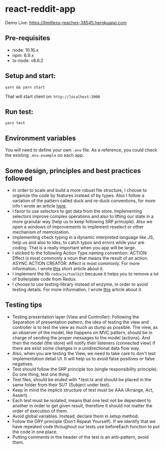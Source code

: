 # react-reddit-app 

Demo Live: https://limitless-reaches-38545.herokuapp.com

## Pre-requisites    
- node: 10.16.x    
- npm: 6.9.x    
- ts-node: v8.6.2
    
## Setup and start:
```
yarn && yarn start
``` 
That will start client on: `http://localhost:3000`    

 
## Run test:
```
yarn test
```  

## Environment variables 
You will need to define your own `.env` file. As a reference, you could check the existing `.env.example` on each app.

## Some design, principles and best practices followed

- In order to scale and build a more robust file structure, I choose to organize the code by features instead of by types. Also I follow a variation of the pattern called duck and re-duck conventions, for more info I wrote an article [here](https://medium.com/@jero786/duck-re-duck-183da6e5a35a).
- I favor to use selectors to get data from the store. Implementing selectors improve complex operations and also to lifting our state in a more granular way (help us to keep following SRP principle). Also we open a windows of improvements to implement reselect or other mechanism of memoization.
- Implementing check typing in a dynamic interpreted language like JS, help us and also to Ides, to catch typos and errors while your are coding. That is a really important when you app will be large.
- I sticked to the following Action Type naming convention:
  ACTION: Effect is most commonly a noun that means the result of an action.
  ASYNC ACTION CREATOR: Affect is most commonly.
  For more information, I wrote [this](https://medium.com/@jero786/action-noun-verb-effect-is-most-commonly-a-noun-that-means-the-result-of-an-action-e3e00d662444) short article about it.
- I implement the lib `reduxjs/toolkit` because it helps you to remove a lot of boilerplate code from Redux. 
- I choose to use testing-library instead of enzyme, in order to avoid testing details. For more information, I wrote [this](https://medium.com/@jero786/write-test-not-too-many-mostly-integration-bad298f69e1a) article about it.

## Testing tips

- Testing presentation layer (View and Controller): Following the Separation of presentation pattern, the idea of testing the view and controller is to test the view as much as dump as possible. The view, as an observer of the model, like happens on MVC pattern, should be in charge of sending the proper messages to the model (actions).
  And then the model (the store) will notify their listeners (connected view) if there are exist some changes in a unidirectional data flow way.
- Also, when you are testing the View, we need to take care to don't test implementation detail UI. It will help us to avoid false positives or false negatives.
- Test should follow the SRP principle too (single responsibility principle). Do one thing, test one thing.
- Test files, should be ended with *.test.tx and should be placed in the same folder from their SUT (Subject under test).
- Keep in mind the implicit structure of test must be AAA (Arrange, Act, Assert).
- Each test must be isolated, means that one test not be dependent to another in order to get given result, therefore it should not matter the order of execution of them.
- Avoid global variables. Instead, declare them in setup method.
- Follow the DRY principle (Don’t Repeat Yourself). If we identify that we have repeated code throughout our tests use beforeEach function to put the code in one place.
- Putting comments in the header of the test is an anti-pattern, avoid them.
